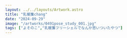 ```yaml
---
layout: ../../layouts/Artwork.astro
title: "乳暖簾chang"
date: "2024-09-29"
image: "/artworks/0491pose_study_001.jpg"
tags: ["よそのこ","乳暖簾フリーシェルでなんか思いついたやつ"]
---
```


